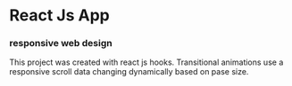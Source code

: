 # React Js App

### responsive web design

This project was created with react js hooks.
Transitional animations use a responsive scroll data changing dynamically based on pase size.
